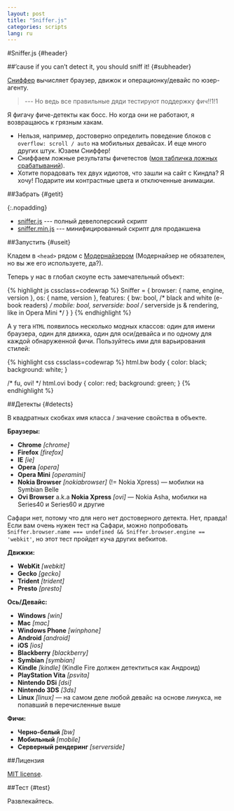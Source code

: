 ```yaml
---
layout: post
title: "Sniffer.js"
categories: scripts
lang: ru
---
```


#Sniffer.js {#header}

##&rsquo;cause if you can&rsquo;t detect it, you should sniff it! {#subheader}

[Сниффер](https://github.com/wilddeer/Sniffer) вычисляет браузер, движок и операционку/девайс по юзер-агенту.

> --- Но ведь все правильные дяди тестируют поддержку фич!!1!1

Я фигачу фиче-детекты как босс. Но когда они не работают, я возвращаюсь к грязным хакам.

- Нельзя, например, достоверно определить поведение блоков с `overflow: scroll / auto` на мобильных девайсах. И еще много других штук. Юзаем Сниффер!
- Сниффаем ложные результаты фичетестов ([моя табличка ложных срабатываний](https://docs.google.com/spreadsheet/ccc?key=0AjA1cIs8C8MGdFdyQ0lMQnhMbHJEeVZpMW9XejhzU2c&usp=sharing#gid=0)).
- Хотите порадовать тех двух идиотов, что зашли на сайт с Киндла? Я хочу! Подарите им контрастные цвета и отключенные анимации.

##Забрать {#getit}

{:.nopadding}
- <a href="https://raw.github.com/wilddeer/Sniffer/master/sniffer.js" class="iconlink"><i class="icon-cloud-download"> </i><span>sniffer.js</span></a> --- полный девелоперский скрипт
- <a href="https://raw.github.com/wilddeer/Sniffer/master/sniffer.min.js" class="iconlink"><i class="icon-cloud-download"> </i><span>sniffer.min.js</span></a> --- минифицированный скрипт для продакшена

##Запустить {#useit}

Кладем в `<head>` рядом с [Модернайзером](http://modernizr.com) (Модернайзер не обязателен, но вы же его используете, да?).

Теперь у нас в глобал скоупе есть замечательный объект:

{% highlight js cssclass=codewrap %}
Sniffer = {
	browser: {
		name,
		engine,
		version
	},
	os: {
		name,
		version
	},
	features: {
		bw: bool, /* black and white (e-book readers) */
		mobile: bool,
		serverside: bool /* serverside js & rendering, like in Opera Mini */
	}
}
{% endhighlight %}

А у тега `HTML` появилось несколько модных классов: один для имени браузера, один для движка, один для оси/девайса и по одному для каждой обнаруженной фичи. Пользуйтесь ими для варьирования стилей:

{% highlight css cssclass=codewrap %}
html.bw body {
	color: black;
	background: white;
}

/* fu, ovi! */
html.ovi body {
	color: red;
	background: green;
}
{% endhighlight %}

##Детекты {#detects}

В квадратных скобках имя класса / значение свойства в объекте.

**Браузеры:**

- **Chrome** *[chrome]*
- **Firefox** *[firefox]*
- **IE** *[ie]*
- **Opera** *[opera]*
- **Opera Mini** *[operamini]*
- **Nokia Browser** *[nokiabrowser]* (!= Nokia Xpress) — мобилки на Symbian Belle
- **Ovi Browser** a.k.a **Nokia Xpress** *[ovi]* — Nokia Asha, мобилки на Series40 и Series60 и другие

Сафари нет, потому что для него нет достоверного детекта. Нет, правда! Если вам очень нужен тест на Сафари, можно попробовать `Sniffer.browser.name === undefined && Sniffer.browser.engine == 'webkit'`, но этот тест пройдет куча других вебкитов.

**Движки:**

- **WebKit** *[webkit]*
- **Gecko** *[gecko]*
- **Trident** *[trident]*
- **Presto** *[presto]*

**Ось/Девайс:**

- **Windows** *[win]*
- **Mac** *[mac]*
- **Windows Phone** *[winphone]*
- **Android** *[android]*
- **iOS** *[ios]*
- **Blackberry** *[blackberry]*
- **Symbian** *[symbian]*
- **Kindle** *[kindle]* (Kindle Fire должен детектиться как Андроид)
- **PlayStation Vita** *[psvita]*
- **Nintendo DSi** *[dsi]*
- **Nintendo 3DS** *[3ds]*
- **Linux** *[linux]* — на самом деле любой девайс на основе линукса, не попавший в перечисленные выше

**Фичи:**

- **Черно-белый** *[bw]*
- **Мобильный** *[mobile]*
- **Серверный рендеринг** *[serverside]*

##Лицензия

[MIT license](http://opensource.org/licenses/MIT).

##Тест {#test}

<div id="test_console"></div>

<script>
	dzDelayed.push(function() {
		testConsole.log('<b>Sniffer.os.name</b><br>'+Sniffer.os.name);
		testConsole.log('<b>Sniffer.os.version</b><br>'+Sniffer.os.version);
		testConsole.log('<b>Sniffer.browser.name</b><br>'+Sniffer.browser.name);
		testConsole.log('<b>Sniffer.browser.engine</b><br>'+Sniffer.browser.engine);
		testConsole.log('<b>Sniffer.browser.version</b><br>'+Sniffer.browser.version);

		for (var prop in Sniffer.features) {
			testConsole.log('<b>Sniffer.features.'+prop+':</b><br>'+Sniffer.features[prop]);
		}
	});
</script>

Развлекайтесь.